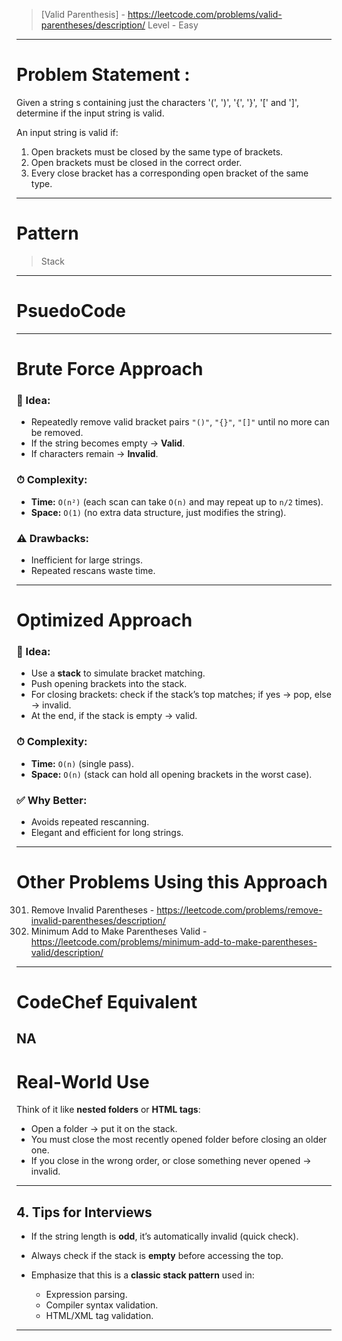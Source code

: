 > [Valid Parenthesis] - https://leetcode.com/problems/valid-parentheses/description/
> Level - Easy
--------------------------------------------------------------------------------------------------------------------------------------
# Problem Statement : 

Given a string s containing just the characters '(', ')', '{', '}', '[' and ']', determine if the input string is valid.

An input string is valid if:

1. Open brackets must be closed by the same type of brackets.
2. Open brackets must be closed in the correct order.
3. Every close bracket has a corresponding open bracket of the same type.
--------------------------------------------------------------------------------------------------------------------------------------
# Pattern
> Stack
--------------------------------------------------------------------------------------------------------------------------------------
# PsuedoCode

--------------------------------------------------------------------------------------------------------------------------------------
# Brute Force Approach

### 🔹 Idea:

* Repeatedly remove valid bracket pairs `"()"`, `"{}"`, `"[]"` until no more can be removed.
* If the string becomes empty → **Valid**.
* If characters remain → **Invalid**.

### ⏱ Complexity:

* **Time:** `O(n²)` (each scan can take `O(n)` and may repeat up to `n/2` times).
* **Space:** `O(1)` (no extra data structure, just modifies the string).

### ⚠️ Drawbacks:

* Inefficient for large strings.
* Repeated rescans waste time.
--------------------------------------------------------------------------------------------------------------------------------------
# Optimized Approach

### 🔹 Idea:

* Use a **stack** to simulate bracket matching.
* Push opening brackets into the stack.
* For closing brackets: check if the stack’s top matches; if yes → pop, else → invalid.
* At the end, if the stack is empty → valid.

### ⏱ Complexity:

* **Time:** `O(n)` (single pass).
* **Space:** `O(n)` (stack can hold all opening brackets in the worst case).

### ✅ Why Better:

* Avoids repeated rescanning.
* Elegant and efficient for long strings.
--------------------------------------------------------------------------------------------------------------------------------------
# Other Problems Using this Approach
301. Remove Invalid Parentheses - https://leetcode.com/problems/remove-invalid-parentheses/description/
921. Minimum Add to Make Parentheses Valid - https://leetcode.com/problems/minimum-add-to-make-parentheses-valid/description/
--------------------------------------------------------------------------------------------------------------------------------------
# CodeChef Equivalent
NA
--------------------------------------------------------------------------------------------------------------------------------------
# Real-World Use
Think of it like **nested folders** or **HTML tags**:

* Open a folder → put it on the stack.
* You must close the most recently opened folder before closing an older one.
* If you close in the wrong order, or close something never opened → invalid.

---

## **4. Tips for Interviews**

* If the string length is **odd**, it’s automatically invalid (quick check).
* Always check if the stack is **empty** before accessing the top.
* Emphasize that this is a **classic stack pattern** used in:

  * Expression parsing.
  * Compiler syntax validation.
  * HTML/XML tag validation.

---
